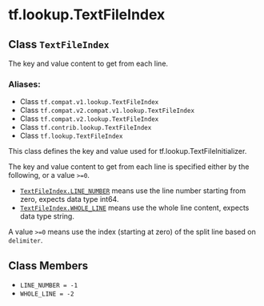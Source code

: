 <div itemscope itemtype="http://developers.google.com/ReferenceObject">
<meta itemprop="name" content="tf.lookup.TextFileIndex" />
<meta itemprop="path" content="Stable" />
<meta itemprop="property" content="LINE_NUMBER"/>
<meta itemprop="property" content="WHOLE_LINE"/>
</div>

# tf.lookup.TextFileIndex

## Class `TextFileIndex`

The key and value content to get from each line.



### Aliases:

* Class `tf.compat.v1.lookup.TextFileIndex`
* Class `tf.compat.v2.compat.v1.lookup.TextFileIndex`
* Class `tf.compat.v2.lookup.TextFileIndex`
* Class `tf.contrib.lookup.TextFileIndex`
* Class `tf.lookup.TextFileIndex`

<!-- Placeholder for "Used in" -->

This class defines the key and value used for tf.lookup.TextFileInitializer.

The key and value content to get from each line is specified either
by the following, or a value `>=0`.
* <a href="../../tf/lookup/TextFileIndex.md#LINE_NUMBER"><code>TextFileIndex.LINE_NUMBER</code></a> means use the line number starting from zero,
  expects data type int64.
* <a href="../../tf/lookup/TextFileIndex.md#WHOLE_LINE"><code>TextFileIndex.WHOLE_LINE</code></a> means use the whole line content, expects data
  type string.

A value `>=0` means use the index (starting at zero) of the split line based
    on `delimiter`.

## Class Members

* `LINE_NUMBER = -1` <a id="LINE_NUMBER"></a>
* `WHOLE_LINE = -2` <a id="WHOLE_LINE"></a>
